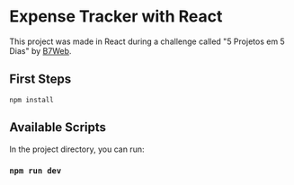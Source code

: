 # Expense Tracker with React

This project was made in React during a challenge called "5 Projetos em 5 Dias" by [B7Web](https://b7web.com.br).

## First Steps

`npm install`

## Available Scripts

In the project directory, you can run:

### `npm run dev`